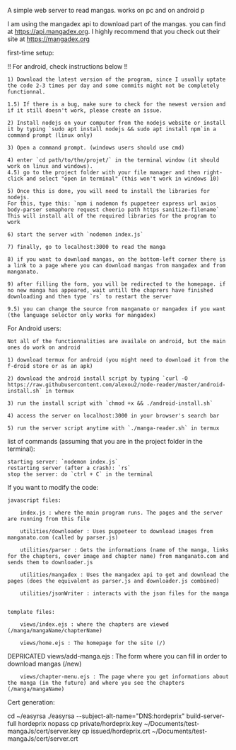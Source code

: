 A simple web server to read mangas. works on pc and on android p


I am using the mangadex api to download part of the mangas. you can find at https://api.mangadex.org.
I highly recommend that you check out their site at https://mangadex.org 



first-time setup:

!! For android, check instructions below !!

    1) Download the latest version of the program, since I usually uptate the code 2-3 times per day and some commits might not be completely functionnal.
    
    1.5) If there is a bug, make sure to check for the newest version and if it still doesn't work, please create an issue.
    
    2) Install nodejs on your computer from the nodejs website or install it by typing `sudo apt install nodejs && sudo apt install npm`in a command prompt (linux only)
    
    3) Open a command prompt. (windows users should use cmd)
    
    4) enter `cd path/to/the/projet/` in the terminal window (it should work on linux and windows).
    4.5) go to the project folder with your file manager and then right-click and select "open in terminal" (this won't work in windows 10)
    
    5) Once this is done, you will need to install the libraries for nodejs. 
    For this, type this: `npm i nodemon fs puppeteer express url axios body-parser semaphore request cheerio path https sanitize-filename`
    This will install all of the required libraries for the program to work

    6) start the server with `nodemon index.js` 

    7) finally, go to localhost:3000 to read the manga

    8) if you want to download mangas, on the bottom-left corner there is a link to a page where you can download mangas from mangadex and from manganato.

    9) after filling the form, you will be redirected to the homepage. if no new manga has appeared, wait untill the chaprers have finished downloading and then type `rs` to restart the server

    9.5) you can change the source from manganato or mangadex if you want (the language selector only works for mangadex)



For Android users:

    Not all of the functionnalities are availale on android, but the main ones do work on android
    
    1) download termux for android (you might need to download it from the f-droid store or as an apk)

    2) download the android install script by typing `curl -O https://raw.githubusercontent.com/alexou2/node-reader/master/android-install.sh` in termux

    3) run the install script with `chmod +x && ./android-install.sh`

    4) access the server on localhost:3000 in your browser's search bar

    5) run the server script anytime with `./manga-reader.sh` in termux


list of commands (assuming that you are in the project folder in the terminal):

    starting server: `nodemon index.js`
    restarting server (after a crash): `rs`
    stop the server: do `ctrl + C` in the terminal




If you want to modify the code:

    javascript files:

        index.js : where the main program runs. The pages and the server are running from this file

        utilities/downloader : Uses puppeteer to download images from manganato.com (called by parser.js)

        utilities/parser : Gets the informations (name of the manga, links for the chapters, cover image and chapter name) from manganato.com and sends them to downloader.js

        utilities/mangadex : Uses the mangadex api to get and download the pages (does the equivalent as parser.js and downloader.js combined)
        
        utilities/jsonWriter : interacts with the json files for the manga 


    template files: 

        views/index.ejs : where the chapters are viewed (/manga/mangaName/chapterName)

        views/home.ejs : The homepage for the site (/)

DEPRICATED        views/add-manga.ejs : The form where you can fill in order to download mangas (/new)

        views/chapter-menu.ejs : The page where you get informations about the manga (in the future) and where you see the chapters (/manga/mangaName)


Cert generation:

cd ~/easyrsa
./easyrsa --subject-alt-name="DNS:hordeprix" build-server-full hordeprix nopass
cp private/hordeprix.key ~/Documents/test-mangaJs/cert/server.key
cp issued/hordeprix.crt ~/Documents/test-mangaJs/cert/server.crt